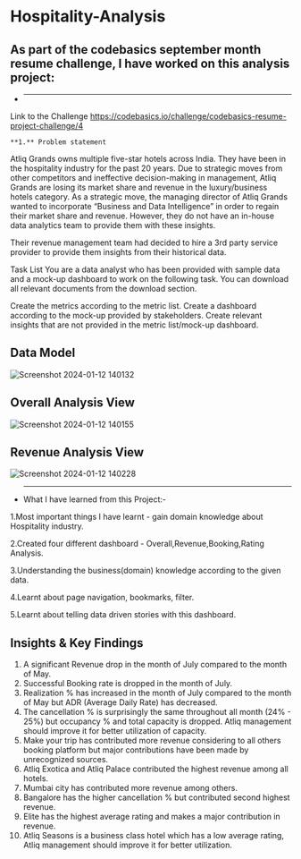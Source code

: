 # Hospitality-Analysis
## As part of the codebasics september month resume challenge, I have worked on this analysis project:


- **** 
Link to the Challenge https://codebasics.io/challenge/codebasics-resume-project-challenge/4


    **1.** Problem statement
Atliq Grands owns multiple five-star hotels across India. They have been in the hospitality industry for the past 20 years. Due to strategic moves from other competitors and ineffective decision-making in management, Atliq Grands are losing its market share and revenue in the luxury/business hotels category. As a strategic move, the managing director of Atliq Grands wanted to incorporate “Business and Data Intelligence” in order to regain their market share and revenue. However, they do not have an in-house data analytics team to provide them with these insights.

Their revenue management team had decided to hire a 3rd party service provider to provide them insights from their historical data.

Task List
You are a data analyst who has been provided with sample data and a mock-up dashboard to work on the following task. You can download all relevant documents from the download section.

Create the metrics according to the metric list.
Create a dashboard according to the mock-up provided by stakeholders.
Create relevant insights that are not provided in the metric list/mock-up dashboard.

## Data Model
![Screenshot 2024-01-12 140132](https://github.com/Arik-14/Hospitality-Analysis/assets/142299250/82f20eeb-9dc5-4d30-80da-0785d30995b0)

## Overall Analysis View

![Screenshot 2024-01-12 140155](https://github.com/Arik-14/Hospitality-Analysis/assets/142299250/a1981bfd-7ef0-49df-a8c0-408e79856e32)

## Revenue Analysis View
![Screenshot 2024-01-12 140228](https://github.com/Arik-14/Hospitality-Analysis/assets/142299250/d3660ab5-c271-400c-b8bc-24a0a4372595)

- ****
  What I have learned from this Project:-

1.Most important things I have learnt - gain domain knowledge about Hospitality industry.

2.Created four different dashboard - Overall,Revenue,Booking,Rating Analysis.

3.Understanding the business(domain) knowledge according to the given data.

4.Learnt about page navigation, bookmarks, filter.

5.Learnt about telling data driven stories with this dashboard.

##  Insights & Key Findings
1. A significant Revenue drop in the month of July compared to the month of May.
2. Successful Booking rate is dropped in the month of July.
3. Realization % has increased in the month of July compared to the month of May but ADR (Average Daily Rate) has decreased.
4. The cancellation % is surprisingly the same throughout all month (24% - 25%) but occupancy % and total capacity is dropped. Atliq management should improve it for better utilization of capacity.
5. Make your trip has contributed more revenue considering to all others booking platform but major contributions have been made by unrecognized sources.
6. Atliq Exotica and Atliq Palace contributed the highest revenue among all hotels.
7. Mumbai city has contributed more revenue among others.
8. Bangalore has the higher cancellation % but contributed second highest revenue.
9. Elite has the highest average rating and makes a major contribution in revenue.
10. Atliq Seasons is a business class hotel which has a low average rating, Atliq management should improve it for better utilization.









